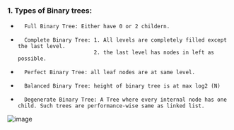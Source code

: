 ### 1. Types of Binary trees:
*       Full Binary Tree: Either have 0 or 2 childern. 
*       Complete Binary Tree: 1. All levels are completely filled except the last level.
                              2. the last level has nodes in left as possible.
*       Perfect Binary Tree: all leaf nodes are at same level.
*       Balanced Binary Tree: height of binary tree is at max log2 (N)
*       Degenerate Binary Tree: A Tree where every internal node has one child. Such trees are performance-wise same as linked list. 
![image](https://miro.medium.com/max/6300/1*CMGFtehu01ZEBgzHG71sMg.png) 
